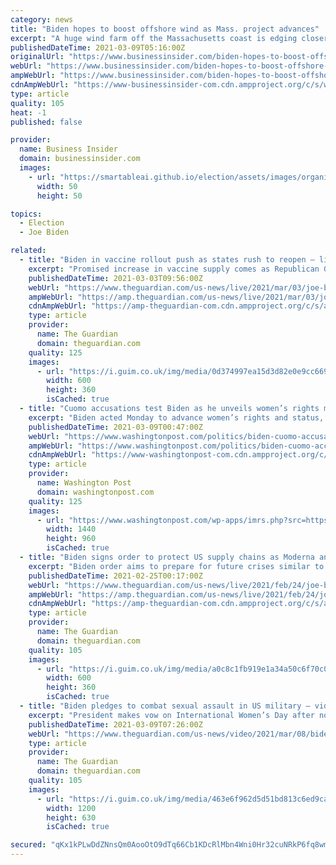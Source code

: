 ```yaml
---
category: news
title: "Biden hopes to boost offshore wind as Mass. project advances"
excerpt: "A huge wind farm off the Massachusetts coast is edging closer to federal approval, setting up what the Biden administration hopes will be a model for a sharp increase in offshore wind energy development along the East Coast."
publishedDateTime: 2021-03-09T05:16:00Z
originalUrl: "https://www.businessinsider.com/biden-hopes-to-boost-offshore-wind-as-mass-project-advances-2021-3"
webUrl: "https://www.businessinsider.com/biden-hopes-to-boost-offshore-wind-as-mass-project-advances-2021-3"
ampWebUrl: "https://www.businessinsider.com/biden-hopes-to-boost-offshore-wind-as-mass-project-advances-2021-3?amp"
cdnAmpWebUrl: "https://www-businessinsider-com.cdn.ampproject.org/c/s/www.businessinsider.com/biden-hopes-to-boost-offshore-wind-as-mass-project-advances-2021-3?amp"
type: article
quality: 105
heat: -1
published: false

provider:
  name: Business Insider
  domain: businessinsider.com
  images:
    - url: "https://smartableai.github.io/election/assets/images/organizations/businessinsider.com-50x50.jpg"
      width: 50
      height: 50

topics:
  - Election
  - Joe Biden

related:
  - title: "Biden in vaccine rollout push as states rush to reopen – live updates"
    excerpt: "Promised increase in vaccine supply comes as Republican Governors drop Covid restrictions"
    publishedDateTime: 2021-03-03T09:56:00Z
    webUrl: "https://www.theguardian.com/us-news/live/2021/mar/03/joe-biden-covid-coronavirus-vaccine-xavier-becerra-donald-trump-live-updates?page=with:block-603f372d8f08be9d080d97cd"
    ampWebUrl: "https://amp.theguardian.com/us-news/live/2021/mar/03/joe-biden-covid-coronavirus-vaccine-xavier-becerra-donald-trump-live-updates"
    cdnAmpWebUrl: "https://amp-theguardian-com.cdn.ampproject.org/c/s/amp.theguardian.com/us-news/live/2021/mar/03/joe-biden-covid-coronavirus-vaccine-xavier-becerra-donald-trump-live-updates"
    type: article
    provider:
      name: The Guardian
      domain: theguardian.com
    quality: 125
    images:
      - url: "https://i.guim.co.uk/img/media/0d374997ea15d3d82e0e9cc669c176a17b2f06bd/0_99_4000_2400/master/4000.jpg?width=300&quality=45&auto=format&fit=max&dpr=2&s=1231205c6cf2cf6d1ad5813d6d260444"
        width: 600
        height: 360
        isCached: true
  - title: "Cuomo accusations test Biden as he unveils women’s rights measures"
    excerpt: "Biden acted Monday to advance women’s rights and status, part of a raft of such policies in his first weeks in office. But he now finds himself tested by complaints against a friend and fellow Democrat."
    publishedDateTime: 2021-03-09T00:47:00Z
    webUrl: "https://www.washingtonpost.com/politics/biden-cuomo-accusations-women/2021/03/08/b7f2baca-8035-11eb-81db-b02f0398f49a_story.html"
    ampWebUrl: "https://www.washingtonpost.com/politics/biden-cuomo-accusations-women/2021/03/08/b7f2baca-8035-11eb-81db-b02f0398f49a_story.html?outputType=amp"
    cdnAmpWebUrl: "https://www-washingtonpost-com.cdn.ampproject.org/c/s/www.washingtonpost.com/politics/biden-cuomo-accusations-women/2021/03/08/b7f2baca-8035-11eb-81db-b02f0398f49a_story.html?outputType=amp"
    type: article
    provider:
      name: Washington Post
      domain: washingtonpost.com
    quality: 125
    images:
      - url: "https://www.washingtonpost.com/wp-apps/imrs.php?src=https://arc-anglerfish-washpost-prod-washpost.s3.amazonaws.com/public/MJZ43ZEAMQI6XAO3WAXQHGHUTI.jpg&w=1440"
        width: 1440
        height: 960
        isCached: true
  - title: "Biden signs order to protect US supply chains as Moderna announces progress on vaccine updates – as it happened"
    excerpt: "Biden order aims to prepare for future crises similar to pandemic"
    publishedDateTime: 2021-02-25T00:17:00Z
    webUrl: "https://www.theguardian.com/us-news/live/2021/feb/24/joe-biden-covid-coronavirus-capitol-riot-donald-trump-live-updates?page=with:block-603619638f08614ccf104e98"
    ampWebUrl: "https://amp.theguardian.com/us-news/live/2021/feb/24/joe-biden-covid-coronavirus-capitol-riot-donald-trump-live-updates"
    cdnAmpWebUrl: "https://amp-theguardian-com.cdn.ampproject.org/c/s/amp.theguardian.com/us-news/live/2021/feb/24/joe-biden-covid-coronavirus-capitol-riot-donald-trump-live-updates"
    type: article
    provider:
      name: The Guardian
      domain: theguardian.com
    quality: 105
    images:
      - url: "https://i.guim.co.uk/img/media/a0c8c1fb919e1a34a50c6f70c0d44f33a68f41d8/0_271_8640_5184/master/8640.jpg?width=300&quality=45&auto=format&fit=max&dpr=2&s=4862e19c7ca10db602745e920a9bb730"
        width: 600
        height: 360
        isCached: true
  - title: "Biden pledges to combat sexual assault in US military – video"
    excerpt: "President makes vow on International Women’s Day after nominating two female officers to become four-star commanders"
    publishedDateTime: 2021-03-09T07:26:00Z
    webUrl: "https://www.theguardian.com/us-news/video/2021/mar/08/biden-pledges-to-combat-sexual-assault-in-us-military-video?share=facebook"
    type: article
    provider:
      name: The Guardian
      domain: theguardian.com
    quality: 105
    images:
      - url: "https://i.guim.co.uk/img/media/463e6f962d5d51bd813c6ed9ca7af1f19be0f8b1/0_0_4000_2401/master/4000.jpg?width=1200&height=630&quality=85&auto=format&fit=crop&overlay-align=bottom%2Cleft&overlay-width=100p&overlay-base64=L2ltZy9zdGF0aWMvb3ZlcmxheXMvdGctZGVmYXVsdC5wbmc&enable=upscale&s=c58dd4a9f353a3cf05fe2c0cb826b2d2"
        width: 1200
        height: 630
        isCached: true

secured: "qKx1kPLwDdZNnsQm0AooOtO9dTq66Cb1KDcRlMbn4Wni0Hr32cuNRkP6fq8wms86s1rKheffgWuC+eXhse37GiOL3Eq8cXWLVRHLgVc7YtLokgqQonC21qXAEMrpad4poMlS/SdK24X2j/ugFQ4mCX+7LJPQFfHdbsZSrGvFIHZSVhaG2cbxvdn5ZbtwKHkT7f32ZnZl7XCA2nBRbXwcQN+/pkq0unWFwfNQEieJIbhPfaEg8pSvD8ePXoCZ0e9Uz+XpwqfQbjWShqQKYdhw6wXpVACXsgfoxh0hyyB49hvovG3odApnYsets/tX60t++SxfT1L81fGWSpNd9pcLwFRxRIEryceWoaL4kHrJOSs=;OTUMRij6YoQLUNZfFVnCsQ=="
---
```



